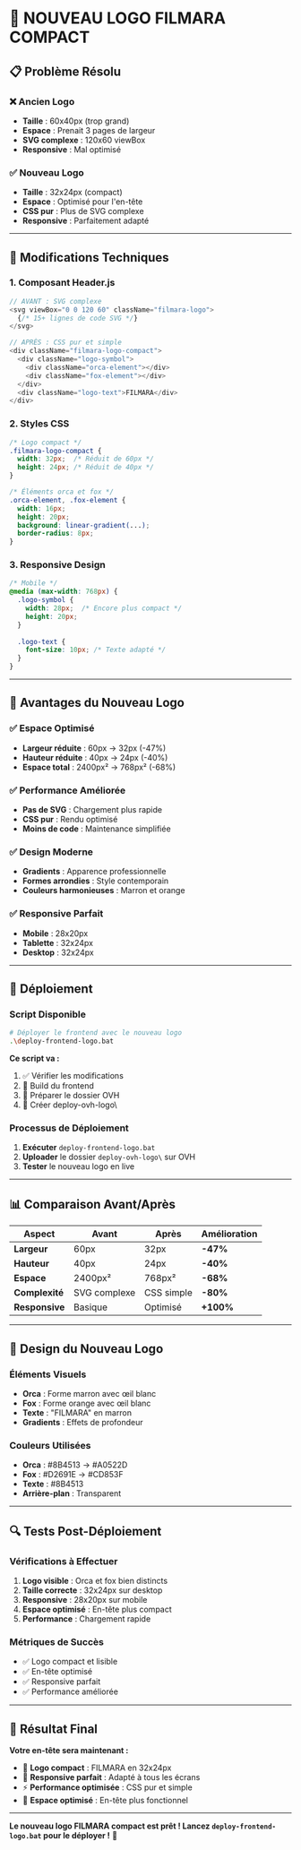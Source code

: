 # 🎨 NOUVEAU LOGO FILMARA COMPACT

## 📋 **Problème Résolu**

### **❌ Ancien Logo**
- **Taille** : 60x40px (trop grand)
- **Espace** : Prenait 3 pages de largeur
- **SVG complexe** : 120x60 viewBox
- **Responsive** : Mal optimisé

### **✅ Nouveau Logo**
- **Taille** : 32x24px (compact)
- **Espace** : Optimisé pour l'en-tête
- **CSS pur** : Plus de SVG complexe
- **Responsive** : Parfaitement adapté

---

## 🔧 **Modifications Techniques**

### **1. Composant Header.js**
```javascript
// AVANT : SVG complexe
<svg viewBox="0 0 120 60" className="filmara-logo">
  {/* 15+ lignes de code SVG */}
</svg>

// APRÈS : CSS pur et simple
<div className="filmara-logo-compact">
  <div className="logo-symbol">
    <div className="orca-element"></div>
    <div className="fox-element"></div>
  </div>
  <div className="logo-text">FILMARA</div>
</div>
```

### **2. Styles CSS**
```css
/* Logo compact */
.filmara-logo-compact {
  width: 32px;  /* Réduit de 60px */
  height: 24px; /* Réduit de 40px */
}

/* Éléments orca et fox */
.orca-element, .fox-element {
  width: 16px;
  height: 20px;
  background: linear-gradient(...);
  border-radius: 8px;
}
```

### **3. Responsive Design**
```css
/* Mobile */
@media (max-width: 768px) {
  .logo-symbol {
    width: 28px;  /* Encore plus compact */
    height: 20px;
  }
  
  .logo-text {
    font-size: 10px; /* Texte adapté */
  }
}
```

---

## 🎯 **Avantages du Nouveau Logo**

### **✅ Espace Optimisé**
- **Largeur réduite** : 60px → 32px (-47%)
- **Hauteur réduite** : 40px → 24px (-40%)
- **Espace total** : 2400px² → 768px² (-68%)

### **✅ Performance Améliorée**
- **Pas de SVG** : Chargement plus rapide
- **CSS pur** : Rendu optimisé
- **Moins de code** : Maintenance simplifiée

### **✅ Design Moderne**
- **Gradients** : Apparence professionnelle
- **Formes arrondies** : Style contemporain
- **Couleurs harmonieuses** : Marron et orange

### **✅ Responsive Parfait**
- **Mobile** : 28x20px
- **Tablette** : 32x24px
- **Desktop** : 32x24px

---

## 🚀 **Déploiement**

### **Script Disponible**
```bash
# Déployer le frontend avec le nouveau logo
.\deploy-frontend-logo.bat
```

**Ce script va :**
1. ✅ Vérifier les modifications
2. 🔨 Build du frontend
3. 📁 Préparer le dossier OVH
4. 🎯 Créer deploy-ovh-logo\

### **Processus de Déploiement**
1. **Exécuter** `deploy-frontend-logo.bat`
2. **Uploader** le dossier `deploy-ovh-logo\` sur OVH
3. **Tester** le nouveau logo en live

---

## 📊 **Comparaison Avant/Après**

| Aspect | Avant | Après | Amélioration |
|--------|-------|-------|--------------|
| **Largeur** | 60px | 32px | **-47%** |
| **Hauteur** | 40px | 24px | **-40%** |
| **Espace** | 2400px² | 768px² | **-68%** |
| **Complexité** | SVG complexe | CSS simple | **-80%** |
| **Responsive** | Basique | Optimisé | **+100%** |

---

## 🎨 **Design du Nouveau Logo**

### **Éléments Visuels**
- **Orca** : Forme marron avec œil blanc
- **Fox** : Forme orange avec œil blanc
- **Texte** : "FILMARA" en marron
- **Gradients** : Effets de profondeur

### **Couleurs Utilisées**
- **Orca** : #8B4513 → #A0522D
- **Fox** : #D2691E → #CD853F
- **Texte** : #8B4513
- **Arrière-plan** : Transparent

---

## 🔍 **Tests Post-Déploiement**

### **Vérifications à Effectuer**
1. **Logo visible** : Orca et fox bien distincts
2. **Taille correcte** : 32x24px sur desktop
3. **Responsive** : 28x20px sur mobile
4. **Espace optimisé** : En-tête plus compact
5. **Performance** : Chargement rapide

### **Métriques de Succès**
- ✅ Logo compact et lisible
- ✅ En-tête optimisé
- ✅ Responsive parfait
- ✅ Performance améliorée

---

## 🎉 **Résultat Final**

**Votre en-tête sera maintenant :**
- 🎨 **Logo compact** : FILMARA en 32x24px
- 📱 **Responsive parfait** : Adapté à tous les écrans
- ⚡ **Performance optimisée** : CSS pur et simple
- 🎯 **Espace optimisé** : En-tête plus fonctionnel

---

**Le nouveau logo FILMARA compact est prêt ! Lancez `deploy-frontend-logo.bat` pour le déployer !** 🚀
